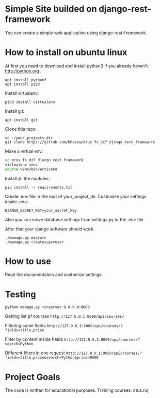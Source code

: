 # Simple Site builded on django-rest-framework

You can create a simple web application using django-rest-framework. 


# How to install on ubuntu linux

At first you need to download and install python3 if you already haven't: http://python.org .
```buildoutcfg
apt install python3
apt install pip3
```

Install virtualenv:
```buildoutcfg
pip3 install virtualenv 
```
Install git:
```buildoutcfg
apt install git
```

Clone this repo:
```buildoutcfg
cd ~/your_projects_dir
git clone https://github.com/kheeva/otus_fs_dz7_django_rest_framework
```

Make a virtual env:
```bash
cd otus_fs_dz7_django_rest_framework
virtualenv venv
source venv/bin/activate
```

Install all the modules:
```
pip install -r requirements.txt
```

Create .env file in the root of your_project_dir.
Customize your settings inside .env:
```
DJANGO_SECRET_KEY=your_secret_key
```
Also you can move database settings from settings.py to the .env file.

After that your django software should work.
```buildoutcfg
./manage.py migrate
./manage.py createsuperuser
```

# How to use
Read the documentation and customize settings.

# Testing

```
python manage.py runserver 0.0.0.0:8000
```

Getting list pf courses 
`http://127.0.0.1:8000/api/courses/`

Filtering some fields
`http://127.0.0.1:8000/api/courses/?fields=title,price`

Filter by content inside fields
`http://127.0.0.1:8000/api/courses/?search=Python`

Different filters in one request
`http://127.0.0.1:8000/api/courses/?fields=title,price&search=Python&price=9500`


# Project Goals

The code is written for educational purposes. Training courses: otus.ru)
